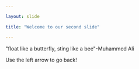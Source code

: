 ```yaml
---

layout: slide

title: "Welcome to our second slide"

---
```


"float like a butterfly, sting like a bee"-Muhammed Ali

Use the left arrow to go back!

